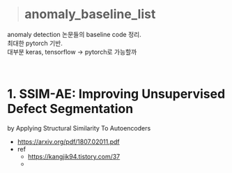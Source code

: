 > # anomaly_baseline_list

anomaly detection 논문들의 baseline code 정리.<br>
최대한 pytorch 기반.<br>
대부분 keras, tensorflow -> pytorch로 가능할까<br>

<br>

# 1. SSIM-AE: Improving Unsupervised Defect Segmentation
by Applying Structural Similarity To Autoencoders
- https://arxiv.org/pdf/1807.02011.pdf
- ref
  - https://kangjik94.tistory.com/37
  - 


